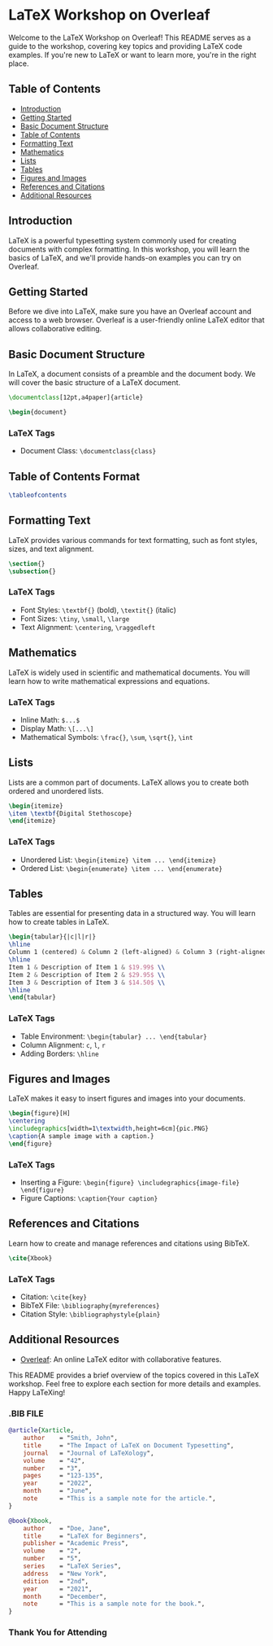 


# LaTeX Workshop on Overleaf

Welcome to the LaTeX Workshop on Overleaf! This README serves as a guide to the workshop, covering key topics and providing LaTeX code examples. If you're new to LaTeX or want to learn more, you're in the right place.

## Table of Contents
- [Introduction](#introduction)
- [Getting Started](#getting-started)
- [Basic Document Structure](#basic-document-structure)
- [Table of Contents](#table-of-contents-format)
- [Formatting Text](#formatting-text)
- [Mathematics](#mathematics)
- [Lists](#lists)
- [Tables](#tables)
- [Figures and Images](#figures-and-images)
- [References and Citations](#references-and-citations)
- [Additional Resources](#additional-resources)

## Introduction
LaTeX is a powerful typesetting system commonly used for creating documents with complex formatting. In this workshop, you will learn the basics of LaTeX, and we'll provide hands-on examples you can try on Overleaf.

## Getting Started
Before we dive into LaTeX, make sure you have an Overleaf account and access to a web browser. Overleaf is a user-friendly online LaTeX editor that allows collaborative editing.

## Basic Document Structure
In LaTeX, a document consists of a preamble and the document body. We will cover the basic structure of a LaTeX document.

```latex
\documentclass[12pt,a4paper]{article}

\begin{document}
```


### LaTeX Tags
- Document Class: `\documentclass{class}`

## Table of Contents Format

```latex
\tableofcontents
```


## Formatting Text
LaTeX provides various commands for text formatting, such as font styles, sizes, and text alignment.

```latex
\section{}
\subsection{}
```

### LaTeX Tags
- Font Styles: `\textbf{}` (bold), `\textit{}` (italic)
- Font Sizes: `\tiny`, `\small`, `\large`
- Text Alignment: `\centering`, `\raggedleft`

## Mathematics
LaTeX is widely used in scientific and mathematical documents. You will learn how to write mathematical expressions and equations.

### LaTeX Tags
- Inline Math: `$...$`
- Display Math: `\[...\]`
- Mathematical Symbols: `\frac{}`, `\sum`, `\sqrt{}`, `\int`

## Lists
Lists are a common part of documents. LaTeX allows you to create both ordered and unordered lists.

```latex
\begin{itemize}
\item \textbf{Digital Stethoscope}
\end{itemize}
```

### LaTeX Tags
- Unordered List: `\begin{itemize} \item ... \end{itemize}`
- Ordered List: `\begin{enumerate} \item ... \end{enumerate}`

## Tables
Tables are essential for presenting data in a structured way. You will learn how to create tables in LaTeX.

```latex
\begin{tabular}{|c|l|r|}
\hline
Column 1 (centered) & Column 2 (left-aligned) & Column 3 (right-aligned) \\
\hline
Item 1 & Description of Item 1 & $19.99$ \\
Item 2 & Description of Item 2 & $29.95$ \\
Item 3 & Description of Item 3 & $14.50$ \\
\hline
\end{tabular}
```

### LaTeX Tags
- Table Environment: `\begin{tabular} ... \end{tabular}`
- Column Alignment: `c`, `l`, `r`
- Adding Borders: `\hline`

## Figures and Images
LaTeX makes it easy to insert figures and images into your documents.

```latex
\begin{figure}[H]
\centering
\includegraphics[width=1\textwidth,height=6cm]{pic.PNG}
\caption{A sample image with a caption.}
\end{figure}
```

### LaTeX Tags
- Inserting a Figure: `\begin{figure} \includegraphics{image-file} \end{figure}`
- Figure Captions: `\caption{Your caption}`

## References and Citations
Learn how to create and manage references and citations using BibTeX.

```latex
\cite{Xbook}
```

### LaTeX Tags
- Citation: `\cite{key}`
- BibTeX File: `\bibliography{myreferences}`
- Citation Style: `\bibliographystyle{plain}`

## Additional Resources
- [Overleaf](https://www.overleaf.com/): An online LaTeX editor with collaborative features.

This README provides a brief overview of the topics covered in this LaTeX workshop. Feel free to explore each section for more details and examples. Happy LaTeXing!

### .BIB FILE
```bibtex
@article{Xarticle,
    author    = "Smith, John",
    title     = "The Impact of LaTeX on Document Typesetting",
    journal   = "Journal of LaTeXology",
    volume    = "42",
    number    = "3",
    pages     = "123-135",
    year      = "2022",
    month     = "June",
    note      = "This is a sample note for the article.",
}

@book{Xbook,
    author    = "Doe, Jane",
    title     = "LaTeX for Beginners",
    publisher = "Academic Press",
    volume    = "2",
    number    = "5",
    series    = "LaTeX Series",
    address   = "New York",
    edition   = "2nd",
    year      = "2021",
    month     = "December",
    note      = "This is a sample note for the book.",
}
```

### Thank You for Attending

